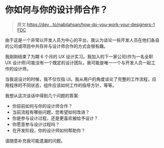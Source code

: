 # 你如何与你的设计师合作？

> 原文:[https://dev . to/nabilahsan/how-do-you-work-your-designers-1 FDC](https://dev.to/nabilahsan/how-do-you-work-with-your-designers-1fdc)

由于这是一个非常以开发人员为中心的平台，我认为谈论一些开发人员在他们各自的公司或项目中共存并与设计师合作的方式会很有趣。

我刚刚结束了为期 6 个月的 UX 设计实习。我加入的下一家公司(作为一名全职 UX 设计师)可能没有一个既定的设计团队，我可能是唯一一个与开发人员一起工作的设计师。

当我说设计的时候，我不仅仅指 UI。我从用户的角度谈论了完整的工作流程，应用程序的不同状态，组件应该如何工作的指导方针，等等。

我想从这次谈话中得到几个问题的答案:

*   你目前如何与你的设计师合作？
*   当前流程有哪些问题，您希望如何改进？
*   你是参与设计过程，还是更喜欢被给予设计？
*   你愿意参与设计过程吗？
*   在开发阶段，你的设计师如何帮助你？

请随意补充我可能遗漏的问题。